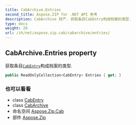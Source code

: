 ```yaml
---
title: CabArchive.Entries
second_title: Aspose.ZIP for .NET API 参考
description: CabArchive 财产. 获取条目CabEntry构成档案的类型.
type: docs
weight: 20
url: /zh/net/aspose.zip.cab/cabarchive/entries/
---
```

## CabArchive.Entries property

获取条目[`CabEntry`](../../cabentry/)构成档案的类型.

```csharp
public ReadOnlyCollection<CabEntry> Entries { get; }
```

### 也可以看看

* class [CabEntry](../../cabentry/)
* class [CabArchive](../)
* 命名空间 [Aspose.Zip.Cab](../../cabarchive/)
* 部件 [Aspose.Zip](../../../)


